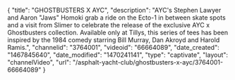 {
    "title": "GHOSTBUSTERS X AYC",
    "description": "AYC's Stephen Lawyer and Aaron \"Jaws\" Homoki grab a ride on the Ecto-1 in between skate spots and a visit from Slimer to celebrate the release of the exclusive AYC x Ghostbusters collection. Available only at Tillys, this series of tees has been inspired by the 1984 comedy starring Bill Murray, Dan Akroyd and Harold Ramis.",
    "channelid": "3764001",
    "videoid": "66664089",
    "date_created": "1467845640",
    "date_modified": "1470241141",
    "type": "captivate",
    "layout": "channelVideo",
    "url": "\/asphalt-yacht-club\/ghostbusters-x-ayc\/3764001-66664089"
}